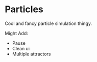 # Particles

Cool and fancy particle simulation thingy.

Might Add:
 - Pause
 - Clean ui
 - Multiple attractors
